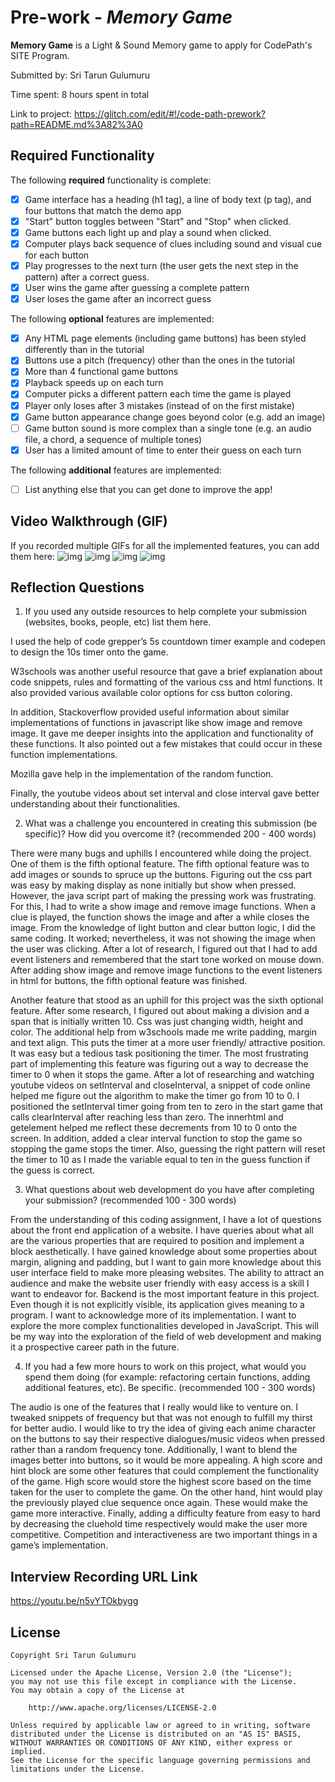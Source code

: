 # Pre-work - *Memory Game*

**Memory Game** is a Light & Sound Memory game to apply for CodePath's SITE Program. 

Submitted by: Sri Tarun Gulumuru

Time spent: 8 hours spent in total

Link to project: https://glitch.com/edit/#!/code-path-prework?path=README.md%3A82%3A0 

## Required Functionality

The following **required** functionality is complete:

* [x] Game interface has a heading (h1 tag), a line of body text (p tag), and four buttons that match the demo app
* [x] "Start" button toggles between "Start" and "Stop" when clicked. 
* [x] Game buttons each light up and play a sound when clicked. 
* [x] Computer plays back sequence of clues including sound and visual cue for each button
* [x] Play progresses to the next turn (the user gets the next step in the pattern) after a correct guess. 
* [x] User wins the game after guessing a complete pattern
* [x] User loses the game after an incorrect guess

The following **optional** features are implemented:

* [x] Any HTML page elements (including game buttons) has been styled differently than in the tutorial
* [x] Buttons use a pitch (frequency) other than the ones in the tutorial
* [x] More than 4 functional game buttons
* [x] Playback speeds up on each turn
* [x] Computer picks a different pattern each time the game is played
* [x] Player only loses after 3 mistakes (instead of on the first mistake)
* [x] Game button appearance change goes beyond color (e.g. add an image)
* [ ] Game button sound is more complex than a single tone (e.g. an audio file, a chord, a sequence of multiple tones)
* [x] User has a limited amount of time to enter their guess on each turn

The following **additional** features are implemented:

- [ ] List anything else that you can get done to improve the app!

## Video Walkthrough (GIF)

If you recorded multiple GIFs for all the implemented features, you can add them here:
![img](https://i.imgur.com/9Dnx7iO.gif)
![img](https://i.imgur.com/dAphzBU.gif)
![img](https://i.imgur.com/lHfUjSU.gif)
![img](https://i.imgur.com/2eriC5B.gif)

## Reflection Questions
1. If you used any outside resources to help complete your submission (websites, books, people, etc) list them here. 

I used the help of code grepper’s 5s countdown timer example and codepen to design the 10s timer onto the game. 

W3schools was another useful resource that gave a brief explanation about code snippets, rules and formatting of the various css and html functions. It also provided various available color options for css button coloring.

In addition, Stackoverflow provided useful information about similar implementations of functions in javascript like show image and remove image. It gave me deeper insights into the application and functionality of these functions. It also pointed out a few mistakes that could occur in these function implementations. 

Mozilla gave help in the implementation of the random function.

Finally, the youtube videos about set interval and close interval gave better understanding about their functionalities.


2. What was a challenge you encountered in creating this submission (be specific)? How did you overcome it? (recommended 200 - 400 words) 

There were many bugs and uphills I encountered while doing the project. One of them is the fifth optional feature. The fifth optional feature was to add images or sounds to spruce up the buttons. Figuring out the css part was easy by making display as none initially but show when pressed. However, the java script part of making the pressing work was frustrating. For this, I had to write a show image and remove image functions. When a clue is played, the function shows the image and after a while closes the image. From the knowledge of light button and clear button logic, I did the same coding. It worked; nevertheless, it was not showing the image when the user was clicking. After a lot of research, I figured out that I had to add event listeners and remembered that the start tone worked on mouse down. After adding show image and remove image functions to the event listeners in html for buttons, the fifth optional feature was finished.

Another feature that stood as an uphill for this project was the sixth optional feature. After some research, I figured out about making a division and a span that is initially written 10. Css was just changing width, height and color. The additional help from w3schools made me write padding, margin and text align. This puts the timer at a more user friendly/ attractive position. It was easy but a tedious task positioning the timer. The most frustrating part of implementing this feature was figuring out a way to decrease the timer to 0 when it stops the game. After a lot of researching and watching youtube videos on setInterval and closeInterval, a snippet of code online helped me figure out the algorithm to make the timer go from 10 to 0.  I positioned the setInterval timer going from ten to zero in the start game that calls clearInterval after reaching less than zero. The innerhtml and getelement helped me reflect these decrements from 10 to 0 onto the screen. In addition, added a clear interval function to stop the game so stopping the game stops the timer. Also, guessing the right pattern will reset the timer to 10 as I made the variable equal to ten in the guess function if the guess is correct.


3. What questions about web development do you have after completing your submission? (recommended 100 - 300 words) 

From the understanding of this coding assignment, I have a lot of questions about the front end application of a website. I have queries about what all are the various properties that are required to position and implement a block aesthetically. I have gained knowledge about some properties about margin, aligning and padding, but I want to gain more knowledge about this user interface field to make more pleasing websites. The ability to attract an audience and make the website user friendly with easy access is a skill I want to endeavor for.  Backend is the most important feature in this project. Even though it is not explicitly visible, its application gives meaning to a program. I want to acknowledge more of its implementation. I want to explore the more complex functionalities developed in JavaScript. This will be my way into the exploration of the field of web development and making it a prospective career path in the future.


4. If you had a few more hours to work on this project, what would you spend them doing (for example: refactoring certain functions, adding additional features, etc). Be specific. (recommended 100 - 300 words) 

The audio is one of the features that I really would like to venture on. I tweaked snippets of frequency but that was not enough to fulfill my thirst for better audio. I would like to try the idea of giving each anime character on the buttons to say their respective dialogues/music videos when pressed rather than a random frequency tone. Additionally, I want to blend the images better into buttons, so it would be more appealing. A high score and hint block are some other features that could complement the functionality of the game. High score would store the highest score based on the time taken for the user to complete the game. On the other hand, hint would play the previously played clue sequence once again. These would make the game more interactive. Finally, adding a difficulty feature from easy to hard by decreasing the cluehold time respectively would make the user more competitive. Competition and interactiveness are two important things in a game’s implementation.




## Interview Recording URL Link

https://youtu.be/n5vYTOkbygg 


## License

    Copyright Sri Tarun Gulumuru

    Licensed under the Apache License, Version 2.0 (the "License");
    you may not use this file except in compliance with the License.
    You may obtain a copy of the License at

        http://www.apache.org/licenses/LICENSE-2.0

    Unless required by applicable law or agreed to in writing, software
    distributed under the License is distributed on an "AS IS" BASIS,
    WITHOUT WARRANTIES OR CONDITIONS OF ANY KIND, either express or implied.
    See the License for the specific language governing permissions and
    limitations under the License.

